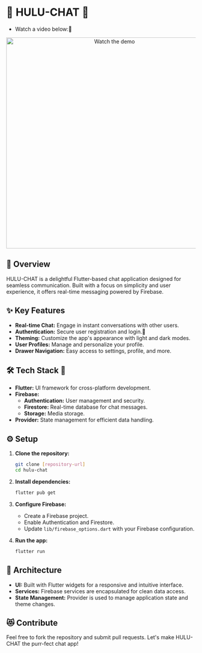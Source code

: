 # 💫 HULU-CHAT 📲     
* Watch a video below:🚀
<p align="center">
  <a href="https://www.youtube.com/watch?v=XD-Njn2ERDY">
    <img src="https://img.youtube.com/vi/XD-Njn2ERDY/0.jpg" alt="Watch the demo" width="560" />
  </a>
</p>


## 🚀 Overview

HULU-CHAT is a delightful Flutter-based chat application designed for seamless communication. Built with a focus on simplicity and user experience, it offers real-time messaging powered by Firebase.

## ✨ Key Features

*   **Real-time Chat:** Engage in instant conversations with other users.
*   **Authentication:** Secure user registration and login.🔐
*   **Theming:** Customize the app's appearance with light and dark modes.
*   **User Profiles:** Manage and personalize your profile.
*   **Drawer Navigation:** Easy access to settings, profile, and more.

## 🛠️ Tech Stack 🤖

*   **Flutter:** UI framework for cross-platform development.
*   **Firebase:**
    *   **Authentication:** User management and security.
    *   **Firestore:** Real-time database for chat messages.
    *   **Storage:** Media storage.
*   **Provider:** State management for efficient data handling.

## ⚙️ Setup

1.  **Clone the repository:**

    ```bash
    git clone [repository-url]
    cd hulu-chat
    ```

2.  **Install dependencies:**

    ```bash
    flutter pub get
    ```

3.  **Configure Firebase:**

    *   Create a Firebase project.
    *   Enable Authentication and Firestore.
    *   Update `lib/firebase_options.dart` with your Firebase configuration.

4.  **Run the app:**

    ```bash
    flutter run
    ```

## 🎨 Architecture

*   **UI:** Built with Flutter widgets for a responsive and intuitive interface.
*   **Services:** Firebase services are encapsulated for clean data access.
*   **State Management:** Provider is used to manage application state and theme changes.


## 😻 Contribute

Feel free to fork the repository and submit pull requests. Let's make HULU-CHAT the purr-fect chat app!